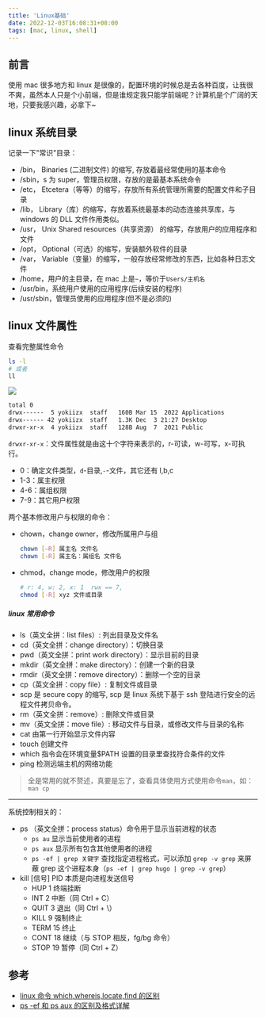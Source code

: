 ```yaml
---
title: 'Linux基础'
date: 2022-12-03T16:08:31+08:00
tags: [mac, linux, shell]
---
```


## 前言

使用 mac 很多地方和 linux 是很像的，配置环境的时候总是去各种百度，让我很不爽，虽然本人只是个小前端，但是谁规定我只能学前端呢？计算机是个广阔的天地，只要我感兴趣，必拿下~

## linux 系统目录

记录一下"常识"目录：

- /bin， Binaries (二进制文件) 的缩写, 存放着最经常使用的基本命令
- /sbin，s 为 super，管理员权限，存放的是最基本系统命令
- /etc， Etcetera（等等）的缩写，存放所有系统管理所需要的配置文件和子目录
- /lib， Library（库）的缩写，存放着系统最基本的动态连接共享库，与 windows 的 DLL 文件作用类似。
- /usr， Unix Shared resources（共享资源） 的缩写，存放用户的应用程序和文件
- /opt， Optional（可选）的缩写，安装额外软件的目录
- /var， Variable（变量）的缩写，一般存放经常修改的东西，比如各种日志文件
- /home，用户的主目录，在 mac 上是`~`，等价于`Users/主机名`
- /usr/bin，系统用户使用的应用程序(后续安装的程序)
- /usr/sbin，管理员使用的应用程序(但不是必须的)

## linux 文件属性

查看完整属性命令

```sh
ls -l
# 或者
ll
```

![](https://cdn.staticaly.com/gh/yokiizx/picgo@master/img/202212032127217.jpeg)

```sh
total 0
drwx------  5 yokiizx  staff   160B Mar 15  2022 Applications
drwx------ 42 yokiizx  staff   1.3K Dec  3 21:27 Desktop
drwxr-xr-x  4 yokiizx  staff   128B Aug  7  2021 Public
```

`drwxr-xr-x`：文件属性就是由这十个字符来表示的，r-可读，w-可写，x-可执行。

- 0：确定文件类型，`d`-目录,`-`-文件，其它还有 l,b,c
- 1-3：属主权限
- 4-6：属组权限
- 7-9：其它用户权限

两个基本修改用户与权限的命令：

- chown，change owner，修改所属用户与组
  ```sh
  chown [–R] 属主名 文件名
  chown [-R] 属主名：属组名 文件名
  ```
- chmod，change mode，修改用户的权限
  ```sh
  # r: 4, w: 2, x: 1  rwx == 7,
  chmod [-R] xyz 文件或目录
  ```

##### linux 常用命令

- ls（英文全拼：list files）: 列出目录及文件名
- cd（英文全拼：change directory）：切换目录
- pwd（英文全拼：print work directory）：显示目前的目录
- mkdir（英文全拼：make directory）：创建一个新的目录
- rmdir（英文全拼：remove directory）：删除一个空的目录
- cp（英文全拼：copy file）: 复制文件或目录
- scp 是 secure copy 的缩写, scp 是 linux 系统下基于 ssh 登陆进行安全的远程文件拷贝命令。
- rm（英文全拼：remove）: 删除文件或目录
- mv（英文全拼：move file）: 移动文件与目录，或修改文件与目录的名称
- cat 由第一行开始显示文件内容
- touch 创建文件
- which 指令会在环境变量$PATH 设置的目录里查找符合条件的文件
- ping 检测远端主机的网络功能

> 全是常用的就不赘述，真要是忘了，查看具体使用方式使用命令`man`，如： `man cp`

---

系统控制相关的：

- ps （英文全拼：process status）命令用于显示当前进程的状态
  - `ps au` 显示当前使用者的进程
  - `ps aux` 显示所有包含其他使用者的进程
  - `ps -ef | grep 关键字` 查找指定进程格式，可以添加 `grep -v grep` 来屏蔽 grep 这个进程本身（`ps -ef | grep hugo | grep -v grep`）
- kill [信号] PID 本质是向进程发送信号
  - HUP 1 终端挂断
  - INT 2 中断（同 Ctrl + C）
  - QUIT 3 退出（同 Ctrl + \）
  - KILL 9 强制终止
  - TERM 15 终止
  - CONT 18 继续（与 STOP 相反，fg/bg 命令）
  - STOP 19 暂停（同 Ctrl + Z）

## 参考

- [linux 命令 which,whereis,locate,find 的区别](https://zhuanlan.zhihu.com/p/35727707)
- [ps -ef 和 ps aux 的区别及格式详解](https://www.cnblogs.com/5201351/p/4206461.html)
